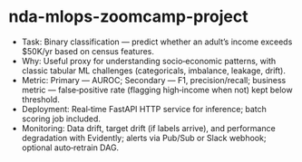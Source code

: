 # nda-mlops-zoomcamp-project


+ Task: Binary classification — predict whether an adult’s income exceeds $50K/yr based on census features.
+ Why: Useful proxy for understanding socio‑economic patterns, with classic tabular ML challenges (categoricals, imbalance, leakage, drift).
+ Metric: Primary — AUROC; Secondary — F1, precision/recall; business metric — false‑positive rate (flagging high‑income when not) kept below threshold.
+ Deployment: Real‑time FastAPI HTTP service for inference; batch scoring job included.
+ Monitoring: Data drift, target drift (if labels arrive), and performance degradation with Evidently; alerts via Pub/Sub or Slack webhook; optional auto‑retrain DAG.